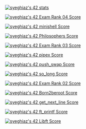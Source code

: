 [![syeghiaz's 42 stats](https://badge42.vercel.app/api/v2/cl8e6docw00350hmkit55i63b/stats?cursusId=21&coalitionId=266)](https://github.com/JaeSeoKim/badge42)

<a href="https://github.com/JaeSeoKim/badge42"><img src="https://badge42.vercel.app/api/v2/cl8e6docw00350hmkit55i63b/project/2792779" alt="syeghiaz's 42 Exam Rank 04 Score" /></a>

[![syeghiaz's 42 minishell Score](https://badge42.vercel.app/api/v2/cl8e6docw00350hmkit55i63b/project/2648947)](https://github.com/JaeSeoKim/badge42)

[![syeghiaz's 42 Philosophers Score](https://badge42.vercel.app/api/v2/cl8e6docw00350hmkit55i63b/project/2623634)](https://github.com/JaeSeoKim/badge42)

[![syeghiaz's 42 Exam Rank 03 Score](https://badge42.vercel.app/api/v2/cl8e6docw00350hmkit55i63b/project/2620439)](https://github.com/JaeSeoKim/badge42)

[![syeghiaz's 42 pipex Score](https://badge42.vercel.app/api/v2/cl8e6docw00350hmkit55i63b/project/2606856)](https://github.com/JaeSeoKim/badge42)

[![syeghiaz's 42 push_swap Score](https://badge42.vercel.app/api/v2/cl8e6docw00350hmkit55i63b/project/2577514)](https://github.com/JaeSeoKim/badge42)

[![syeghiaz's 42 so_long Score](https://badge42.vercel.app/api/v2/cl8e6docw00350hmkit55i63b/project/2577521)](https://github.com/JaeSeoKim/badge42)

[![syeghiaz's 42 Exam Rank 02 Score](https://badge42.vercel.app/api/v2/cl8e6docw00350hmkit55i63b/project/2574165)](https://github.com/JaeSeoKim/badge42)

[![syeghiaz's 42 Born2beroot Score](https://badge42.vercel.app/api/v2/cl8e6docw00350hmkit55i63b/project/2572346)](https://github.com/JaeSeoKim/badge42)

[![syeghiaz's 42 get_next_line Score](https://badge42.vercel.app/api/v2/cl8e6docw00350hmkit55i63b/project/2558827)](https://github.com/JaeSeoKim/badge42)

[![syeghiaz's 42 ft_printf Score](https://badge42.vercel.app/api/v2/cl8e6docw00350hmkit55i63b/project/2548590)](https://github.com/JaeSeoKim/badge42)

[![syeghiaz's 42 Libft Score](https://badge42.vercel.app/api/v2/cl8e6docw00350hmkit55i63b/project/2527061)](https://github.com/JaeSeoKim/badge42)
